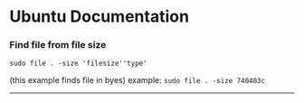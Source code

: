 # Ubuntu Documentation

### Find file from file size
`sudo file . -size 'filesize''type'`

(this example finds file in byes)
example: `sudo file . -size 740403c`

---
